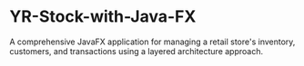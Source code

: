 # YR-Stock-with-Java-FX
A comprehensive JavaFX application for managing a retail store's inventory, customers, and transactions using a layered architecture approach.
